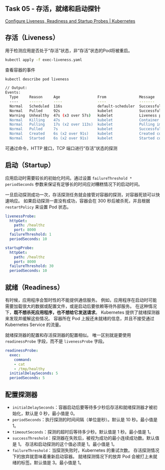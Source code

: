 ## Task 05 - 存活，就绪和启动探针

[Configure Liveness, Readiness and Startup Probes | Kubernetes](https://kubernetes.io/docs/tasks/configure-pod-container/configure-liveness-readiness-startup-probes/?ref=akschecklist)

## 存活（Liveness）

用于检测应用是否处于“存活”状态，非“存活”状态的Pod将被重启。

```bash
kubectl apply -f exec-liveness.yaml
```

查看容器的事件

```bash
kubectl describe pod liveness

// Output:
Events:
  Type     Reason     Age                 From               Message
  ----     ------     ----                ----               -------
  Normal   Scheduled  116s                default-scheduler  Successfully assigned default/liveness to docker-desktop
  Normal   Pulled     92s                 kubelet            Successfully pulled image "busybox" in 20.730834s
  Warning  Unhealthy  47s (x3 over 57s)   kubelet            Liveness probe failed: cat: can't open '/tmp/healthy': No such file or directory
  Normal   Killing    47s                 kubelet            Container liveness failed liveness probe, will be restarted
  Normal   Pulling    17s (x2 over 113s)  kubelet            Pulling image "busybox"
  Normal   Pulled     7s                  kubelet            Successfully pulled image "busybox" in 10.1454317s
  Normal   Created    6s (x2 over 91s)    kubelet            Created container liveness
  Normal   Started    6s (x2 over 91s)    kubelet            Started container liveness
```

可通过命令，HTTP 接口，TCP 端口进行“存活”状态的探测

## 启动（Startup）

应用启动时需要较长的初始化时间。通过设置 `failureThreshold * periodSeconds` 参数来保证有足够长的时间应对糟糕情况下的启动时间。

一旦启动探测成功一次，存活探测任务就会接管对容器的探测，对容器死锁可以快速响应。 如果启动探测一直没有成功，容器会在 300 秒后被杀死，并且根据 `restartPolicy` 来设置 Pod 状态。

```yaml
livenessProbe:
  httpGet:
    path: /healthz
    port: 8000
  failureThreshold: 1
  periodSeconds: 10

startupProbe:
  httpGet:
    path: /healthz
    port: 8000
  failureThreshold: 30
  periodSeconds: 10
```

## 就绪（Readiness）

有时候，应用程序会暂时性的不能提供通信服务。 例如，应用程序在启动时可能需要加载很大的数据或配置文件，或是启动后要依赖等待外部服务。 在这种情况下，**既不想杀死应用程序，也不想给它发送请求**。 Kubernetes 提供了就绪探测器来发现并缓解这些情况。 容器所在 Pod 上报还未就绪的信息，并且不接受通过 Kubernetes Service 的流量。

就绪探测器的配置和存活探测器的配置相似。 唯一区别就是要使用 `readinessProbe` 字段，而不是 `livenessProbe` 字段。

```yaml
readinessProbe:
  exec:
    command:
    - cat
    - /tmp/healthy
  initialDelaySeconds: 5
  periodSeconds: 5
```

## 配置探测器

- `initialDelaySeconds`：容器启动后要等待多少秒后存活和就绪探测器才被初始化，默认是 0 秒，最小值是 0。
- `periodSeconds`：执行探测的时间间隔（单位是秒）。默认是 10 秒。最小值是 1。
- `timeoutSeconds`：探测的超时后等待多少秒。默认值是 1 秒。最小值是 1。
- `successThreshold`：探测器在失败后，被视为成功的最小连续成功数。默认值是 1。 存活和启动探测的这个值必须是 1。最小值是 1。
- `failureThreshold`：当探测失败时，Kubernetes 的重试次数。 存活探测情况下的放弃就意味着重新启动容器。 就绪探测情况下的放弃 Pod 会被打上未就绪的标签。默认值是 3。最小值是 1。
